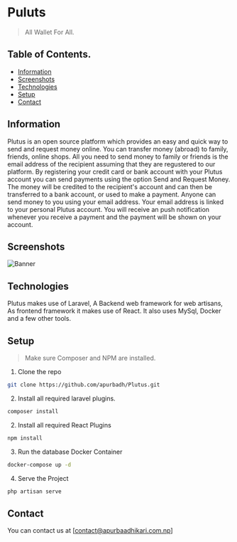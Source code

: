 # Puluts
> All Wallet For All. 
## Table of Contents. 

* [Information](#general-info)
* [Screenshots](#screenshots)
* [Technologies](#technologies)
* [Setup](#setup)
* [Contact](#contact)

## Information 
Plutus is an open source platform which provides an easy and quick way to send and request money online. You can transfer money (abroad) to family, friends, online shops.
All you need to send money to family or friends is the email address of the recipient assuming that they are regustered to our platform. By registering your credit card or bank account with your Plutus account you can send payments using the option Send and Request Money. The money will be credited to the recipient's account and can then be transferred to a bank account, or used to make a payment.
Anyone can send money to you using your email address. Your email address is linked to your personal Plutus account. You will receive an push notification whenever you receive a payment and the payment will be shown on your account.

## Screenshots 
![Banner](./img/min.png)
## Technologies 
Plutus makes use of Laravel, A Backend web framework for web artisans, As frontend framework it makes use of React.
It also uses MySql, Docker and a few other tools.

## Setup 
> Make sure Composer and NPM are installed. 
1. Clone the repo
```bash
git clone https://github.com/apurbadh/Plutus.git
```
2. Install all required laravel plugins.
```bash 
composer install
```
2. Install all required React Plugins
```bash 
npm install
```
3. Run the database Docker Container
```bash 
docker-compose up -d 
```
4. Serve the Project
``` bash 
php artisan serve
```
## Contact 
You can contact us at [contact@apurbaadhikari.com.np]

